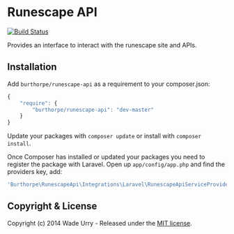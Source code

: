 # Runescape API

[![Build Status](https://travis-ci.org/Burthorpe/runescape-api.svg?branch=master)](https://travis-ci.org/Burthorpe/runescape-api)

Provides an interface to interact with the runescape site and APIs.

## Installation

Add `burthorpe/runescape-api` as a requirement to your composer.json:

```javascript
{
    "require": {
        "burthorpe/runescape-api": "dev-master"
    }
}
```

Update your packages with `composer update` or install with `composer install`.

Once Composer has installed or updated your packages you need to register the package with Laravel. Open up `app/config/app.php` and find the providers key, add:

```php
'Burthorpe\RunescapeApi\Integrations\Laravel\RunescapeApiServiceProvider',
```

## Copyright & License

Copyright (c) 2014 Wade Urry - Released under the [MIT license](LICENSE).
